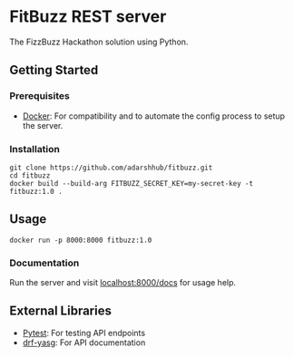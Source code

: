 # FitBuzz REST server

The FizzBuzz Hackathon solution using Python.

## Getting Started

### Prerequisites

- [Docker](https://www.docker.com/products/docker-desktop/): For compatibility and to automate the config process to setup the server.

### Installation


```
git clone https://github.com/adarshhub/fitbuzz.git
cd fitbuzz
docker build --build-arg FITBUZZ_SECRET_KEY=my-secret-key -t fitbuzz:1.0 .
```

## Usage

```
docker run -p 8000:8000 fitbuzz:1.0
```

### Documentation

Run the server and visit [localhost:8000/docs](http://localhost:8000/docs) for usage help.

## External Libraries

- [Pytest](https://pytest-django.readthedocs.io/en/latest/): For testing API endpoints
- [drf-yasg](https://drf-yasg.readthedocs.io/en/stable/readme.html): For API documentation